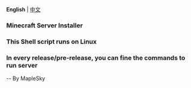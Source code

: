 **English** | [中文](readme.md)
### Minecraft Server Installer
### This Shell script runs on Linux

### In every release/pre-release, you can fine the commands to run server

-- By MapleSky
